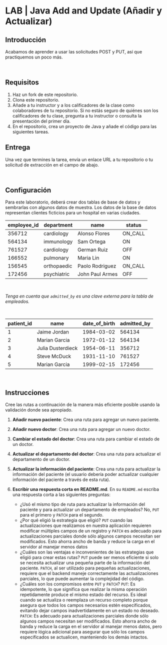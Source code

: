 # LAB | Java Add and Update (Añadir y Actualizar)

## Introducción

Acabamos de aprender a usar las solicitudes POST y PUT, así que practiquemos un poco más.

<br>

## Requisitos

1. Haz un fork de este repositorio.
2. Clona este repositorio.
3. Añade a tu instructor y a los calificadores de la clase como colaboradores de tu repositorio. Si no estás seguro de quiénes son los calificadores de tu clase, pregunta a tu instructor o consulta la presentación del primer día.
4. En el repositorio, crea un proyecto de Java y añade el código para las siguientes tareas.

## Entrega

Una vez que termines la tarea, envía un enlace URL a tu repositorio o tu solicitud de extracción en el campo de abajo.

<br>

## Configuración

Para este laboratorio, deberá crear dos tablas de base de datos y sembrarlas con algunos datos de muestra. Los datos de la base de datos representan clientes ficticios para un hospital en varias ciudades.

| employee_id | department  | name            | status  |
| ----------- | ----------- | --------------- | ------- |
| 356712      | cardiology  | Alonso Flores   | ON_CALL |
| 564134      | immunology  | Sam Ortega      | ON      |
| 761527      | cardiology  | German Ruiz     | OFF     |
| 166552      | pulmonary   | Maria Lin       | ON      |
| 156545      | orthopaedic | Paolo Rodriguez | ON_CALL |
| 172456      | psychiatric | John Paul Armes | OFF     |

<br>

*Tenga en cuenta que `admitted_by` es una clave externa para la tabla de empleados.*

<br>

| patient_id | name              | date_of_birth | admitted_by |
| ---------- | ----------------- | ------------- | ----------- |
| 1          | Jaime Jordan      | 1984-03-02    | 564134      |
| 2          | Marian Garcia     | 1972-01-12    | 564134      |
| 3          | Julia Dusterdieck | 1954-06-11    | 356712      |
| 4          | Steve McDuck      | 1931-11-10    | 761527      |
| 5          | Marian Garcia     | 1999-02-15    | 172456      |

<br>

## Instrucciones

Cree las rutas a continuación de la manera más eficiente posible usando la validación donde sea apropiado.

1. **Añadir nuevo paciente**: Crea una ruta para agregar un nuevo paciente.
2. **Añadir nuevo doctor**: Crea una ruta para agregar un nuevo doctor.
3. **Cambiar el estado del doctor**: Crea una ruta para cambiar el estado de un doctor.
4. **Actualizar el departamento del doctor**: Crea una ruta para actualizar el departamento de un doctor.
5. **Actualizar la información del paciente**: Crea una ruta para actualizar la información del paciente (el usuario debería poder actualizar cualquier información del paciente a través de esta ruta).
6. **Escribir una respuesta corta en README.md**. En su `README.md` escriba una respuesta corta a las siguientes preguntas:

    - ¿Usó el mismo tipo de ruta para actualizar la información del paciente y para actualizar un departamento de empleados?
       No, `PUT` para el primero y `PATCH` para el segundo.
    - ¿Por qué eligió la estrategia que eligió?
      `PUT` cuando las actualizaciones que realizamos en nuestra aplicación requieren modificar múltiples campos de un registro y `PATCH` es adecuado para actualizaciones parciales donde sólo algunos campos necesitan ser modificados. Esto ahorra ancho de banda y reduce la carga en el servidor al manejar menos datos
    - ¿Cuáles son las ventajas e inconvenientes de las estrategias que eligió para crear estas rutas?
      `PUT` puede ser menos eficiente si solo se necesita actualizar una pequeña parte de la información del paciente.
      `PATCH`, al ser utilizado para pequeñas actualizaciones, requiere que el backend maneje correctamente las actualizaciones parciales, lo que puede aumentar la complejidad del código.
    - ¿Cuáles son los compromisos entre `PUT` y `PATCH`?
      `PUT`: Es idempotente, lo que significa que realizar la misma operación repetidamente produce el mismo estado del recurso. Es ideal cuando se actualiza o reemplaza un recurso completo porque asegura que todos los campos necesarios estén especificados, evitando dejar campos inadvertidamente en un estado no deseado.
      `PATCH`: Es adecuado para actualizaciones parciales donde sólo algunos campos necesitan ser modificados. Esto ahorra ancho de banda y reduce la carga en el servidor al manejar menos datos, pero requiere lógica adicional para asegurar que sólo los campos especificados se actualicen, manteniendo los demás intactos.

<br>
